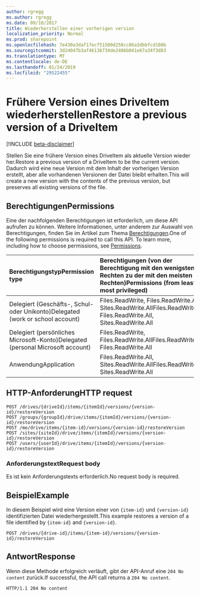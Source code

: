 ```yaml
---
author: rgregg
ms.author: rgregg
ms.date: 09/10/2017
title: Wiederherstellen einer vorherigen version
localization_priority: Normal
ms.prod: sharepoint
ms.openlocfilehash: 7e430a3daf17ecf51500d258cc86a3dbbfcd108b
ms.sourcegitcommit: 3d24047b3af46136734de2486b041e67a34f3d83
ms.translationtype: MT
ms.contentlocale: de-DE
ms.lasthandoff: 01/24/2019
ms.locfileid: "29522455"
---
```

# <a name="restore-a-previous-version-of-a-driveitem"></a><span data-ttu-id="1e35b-102">Frühere Version eines DriveItem wiederherstellen</span><span class="sxs-lookup"><span data-stu-id="1e35b-102">Restore a previous version of a DriveItem</span></span>

[!INCLUDE [beta-disclaimer](../../includes/beta-disclaimer.md)]

<span data-ttu-id="1e35b-103">Stellen Sie eine frühere Version eines DriveItem als aktuelle Version wieder her.</span><span class="sxs-lookup"><span data-stu-id="1e35b-103">Restore a previous version of a DriveItem to be the current version.</span></span> <span data-ttu-id="1e35b-104">Dadurch wird eine neue Version mit dem Inhalt der vorherigen Version erstellt, aber alle vorhandenen Versionen der Datei bleibt erhalten.</span><span class="sxs-lookup"><span data-stu-id="1e35b-104">This will create a new version with the contents of the previous version, but preserves all existing versions of the file.</span></span>

## <a name="permissions"></a><span data-ttu-id="1e35b-105">Berechtigungen</span><span class="sxs-lookup"><span data-stu-id="1e35b-105">Permissions</span></span>

<span data-ttu-id="1e35b-p102">Eine der nachfolgenden Berechtigungen ist erforderlich, um diese API aufrufen zu können. Weitere Informationen, unter anderem zur Auswahl von Berechtigungen, finden Sie im Artikel zum Thema [Berechtigungen](/graph/permissions-reference).</span><span class="sxs-lookup"><span data-stu-id="1e35b-p102">One of the following permissions is required to call this API. To learn more, including how to choose permissions, see [Permissions](/graph/permissions-reference).</span></span>

|<span data-ttu-id="1e35b-108">Berechtigungstyp</span><span class="sxs-lookup"><span data-stu-id="1e35b-108">Permission type</span></span>      | <span data-ttu-id="1e35b-109">Berechtigungen (von der Berechtigung mit den wenigsten Rechten zu der mit den meisten Rechten)</span><span class="sxs-lookup"><span data-stu-id="1e35b-109">Permissions (from least to most privileged)</span></span>              |
|:--------------------|:---------------------------------------------------------|
|<span data-ttu-id="1e35b-110">Delegiert (Geschäfts-, Schul- oder Unikonto)</span><span class="sxs-lookup"><span data-stu-id="1e35b-110">Delegated (work or school account)</span></span> | <span data-ttu-id="1e35b-111">Files.ReadWrite, Files.ReadWrite.All, Sites.ReadWrite.All</span><span class="sxs-lookup"><span data-stu-id="1e35b-111">Files.ReadWrite, Files.ReadWrite.All, Sites.ReadWrite.All</span></span>    |
|<span data-ttu-id="1e35b-112">Delegiert (persönliches Microsoft-Konto)</span><span class="sxs-lookup"><span data-stu-id="1e35b-112">Delegated (personal Microsoft account)</span></span> | <span data-ttu-id="1e35b-113">Files.ReadWrite, Files.ReadWrite.All</span><span class="sxs-lookup"><span data-stu-id="1e35b-113">Files.ReadWrite, Files.ReadWrite.All</span></span>    |
|<span data-ttu-id="1e35b-114">Anwendung</span><span class="sxs-lookup"><span data-stu-id="1e35b-114">Application</span></span> | <span data-ttu-id="1e35b-115">Files.ReadWrite.All, Sites.ReadWrite.All</span><span class="sxs-lookup"><span data-stu-id="1e35b-115">Files.ReadWrite.All, Sites.ReadWrite.All</span></span> |

## <a name="http-request"></a><span data-ttu-id="1e35b-116">HTTP-Anforderung</span><span class="sxs-lookup"><span data-stu-id="1e35b-116">HTTP request</span></span>

<!-- { "blockType": "ignored" } -->

```http
POST /drives/{driveId}/items/{itemId}/versions/{version-id}/restoreVersion
POST /groups/{groupId}/drive/items/{itemId}/versions/{version-id}/restoreVersion
POST /me/drive/items/{item-id}/versions/{version-id}/restoreVersion
POST /sites/{siteId}/drive/items/{itemId}/versions/{version-id}/restoreVersion
POST /users/{userId}/drive/items/{itemId}/versions/{version-id}/restoreVersion
```

### <a name="request-body"></a><span data-ttu-id="1e35b-117">Anforderungstext</span><span class="sxs-lookup"><span data-stu-id="1e35b-117">Request body</span></span>

<span data-ttu-id="1e35b-118">Es ist kein Anforderungstexts erforderlich.</span><span class="sxs-lookup"><span data-stu-id="1e35b-118">No request body is required.</span></span>

## <a name="example"></a><span data-ttu-id="1e35b-119">Beispiel</span><span class="sxs-lookup"><span data-stu-id="1e35b-119">Example</span></span>

<span data-ttu-id="1e35b-120">In diesem Beispiel wird eine Version einer von `{item-id}` und `{version-id}` identifizierten Datei wiederhergestellt.</span><span class="sxs-lookup"><span data-stu-id="1e35b-120">This example restores a version of a file identified by `{item-id}` and `{version-id}`.</span></span>

<!-- { "blockType": "request", "name": "restore-item-version", "scopes": "files.readwrite", "target": "action" } -->

```http
POST /drives/{drive-id}/items/{item-id}/versions/{version-id}/restoreVersion
```

## <a name="response"></a><span data-ttu-id="1e35b-121">Antwort</span><span class="sxs-lookup"><span data-stu-id="1e35b-121">Response</span></span>

<span data-ttu-id="1e35b-122">Wenn diese Methode erfolgreich verläuft, gibt der API-Anruf eine `204 No content` zurück.</span><span class="sxs-lookup"><span data-stu-id="1e35b-122">If successful, the API call returns a `204 No content`.</span></span>

<!-- { "blockType": "response" } -->

```http
HTTP/1.1 204 No content
```

[item-resource]: ../resources/driveitem.md

<!--
{
  "type": "#page.annotation",
  "description": "Create a copy of an existing item.",
  "keywords": "copy existing item",
  "section": "documentation",
  "tocPath": "Items/Copy",
  "suppressions": [
    "Error: /api-reference/beta/api/driveitemversion-restore.md:\r\n      Exception processing links.\r\n    System.ArgumentException: Link Definition was null. Link text: !INCLUDE [beta-disclaimer](../../includes/beta-disclaimer.md)\r\n      at ApiDoctor.Validation.DocFile.get_LinkDestinations()\r\n      at ApiDoctor.Validation.DocSet.ValidateLinks(Boolean includeWarnings, String[] relativePathForFiles, IssueLogger issues, Boolean requireFilenameCaseMatch, Boolean printOrphanedFiles)"
  ]
}
-->
